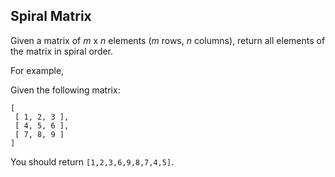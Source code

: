 ## Spiral Matrix

Given a matrix of *m* x *n* elements (*m* rows, *n* columns), return all elements of the matrix in spiral order.

For example,

Given the following matrix:

```
[
 [ 1, 2, 3 ],
 [ 4, 5, 6 ],
 [ 7, 8, 9 ]
]
```

You should return `[1,2,3,6,9,8,7,4,5]`.
